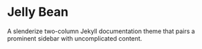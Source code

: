 # Jelly Bean
A slenderize two-column Jekyll documentation theme that pairs a prominent sidebar with uncomplicated content.
